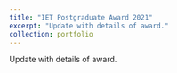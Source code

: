 ```yaml
---
title: "IET Postgraduate Award 2021"
excerpt: "Update with details of award."
collection: portfolio
---
```


Update with details of award.
